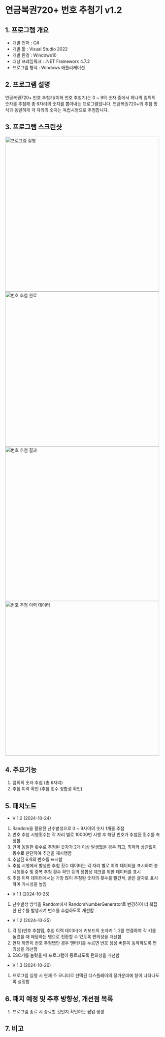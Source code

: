 # 연금복권720+ 번호 추첨기 v1.2
## 1. 프로그램 개요
   - 개발 언어 : C#
   - 개발 툴 : Visual Studio 2022
   - 개발 환경 : Windows10
   - 대상 프레임워크 : .NET Framework 4.7.2
   - 프로그램 형식 : Windows 애플리케이션
## 2. 프로그램 설명
연금복권720+ 번호 추첨기(이하 번호 추첨기)는 0 ~ 9의 숫자 중에서 하나의 임의의 숫자를 추첨해 총 6자리의 숫자를 뽑아내는 프로그램입니다.
연금복권720+의 추첨 방식과 동일하게 각 자리의 숫자는 독립시행으로 추첨합니다.
## 3. 프로그램 스크린샷
<img src="https://github.com/user-attachments/assets/b445bc57-3ea9-45ce-8096-d1146d3ceb19" width="500" alt="프로그램 실행" />
<img src="https://github.com/user-attachments/assets/3dc9c47b-ecb5-4824-a32a-af605916d9b8" width="500" alt="번호 추첨 완료" />
<img src="https://github.com/user-attachments/assets/4f5888dd-e6df-420b-bf6f-f70f0f308fae" width="500" alt="번호 추첨 결과" />
<img src="https://github.com/user-attachments/assets/810ee1cd-c10c-4d8c-87c4-0112b00079b1" width="500" alt="번호 추첨 이력 데이터" />

## 4. 주요기능
1. 임의의 숫자 추첨 (총 6자리)
2. 추첨 이력 확인 (추첨 횟수 정합성 확인)

## 5. 패치노트
- V 1.0 (2024-10-24)
1. Random을 활용한 난수발생으로 0 ~ 9사이의 숫자 1개를 추첨
2. 번호 추첨 시행횟수는 각 자리 별로 10000번 시행 후 해당 번호가 추첨된 횟수를 측정함
3. 만약 동일한 횟수로 추첨된 숫자가 2개 이상 발생했을 경우 최고, 최저와 상관없이 동수로 판단하여 추첨을 재시행함
4. 추첨된 6개의 번호를 표시함
5. 추첨 시행에서 발생한 추첨 횟수 데이터는 각 자리 별로 이력 데이터를 표시하여 총 시행횟수 및 중복 추첨 횟수 확인 등의 정합성 체크를 위한 데이터를 표시
6. 추첨 이력 데이터에서는 가장 많이 추첨된 숫자의 횟수를 빨간색, 굵은 글자로 표시하여 가시성을 높임
- V 1.1 (2024-10-25)
1. 난수발생 방식을 Random에서 RandomNumberGenerator로 변경하여 더 복잡한 난수를 발생시켜 번호를 추첨하도록 개선함
- V 1.2 (2024-10-25)
1. 각 탭(번호 추첨탭, 추첨 이력 데이터)에 키보드의 숫자키 1, 2를 연결하여 각 키를 눌렀을 때 해당하는 탭으로 전환할 수 있도록 편의성을 개선함
2. 현재 화면이 번호 추첨탭인 경우 엔터키를 누르면 번호 생성 버튼이 동작하도록 편의성을 개선함
3. ESC키를 눌렀을 때 프로그램이 종료되도록 편의성을 개선함
- V 1.3 (2024-10-26)
1. 프로그램 실행 시 현재 주 모니터로 선택된 디스플레이의 정가운데에 창이 나타나도록 설정함

## 6. 패치 예정 및 추후 방향성, 개선점 목록

1. 프로그램 종료 시 종료할 것인지 확인하는 팝업 생성
## 7. 비고

